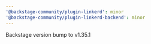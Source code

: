 ```yaml
---
'@backstage-community/plugin-linkerd': minor
'@backstage-community/plugin-linkerd-backend': minor
---
```


Backstage version bump to v1.35.1
